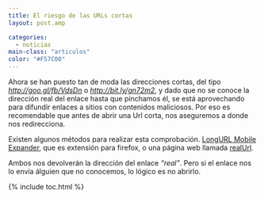 ```yaml
---
title: El riesgo de las URLs cortas
layout: post.amp

categories:
  - noticias
main-class: "articulos"
color: "#F57C00"
---
```

Ahora se han puesto tan de moda las direcciones cortas, del tipo *http://goo.gl/fb/VdsDn* o *http://bit.ly/gn72m2*, y dado que no se conoce la dirección real del enlace hasta que pinchamos él, se está aprovechando para difundir enlaces a sitios con contenidos maliciosos. Por eso es recomendable que antes de abrir una Url corta, nos aseguremos a donde nos redirecciona.

Existen algunos métodos para realizar esta comprobación. <a target="_blank" href="https://addons.mozilla.org/es-ES/firefox/addon/8636/">LongURL Mobile Expander</a>, que es extensión para firefox, o una página web llamada <a target="_blank" href="http://real-url.org/">realUrl</a>.

Ambos nos devolverán la dirección del enlace *&#8220;real&#8221;*. Pero si el enlace nos lo envía álguien que no conocemos, lo lógico es no abrirlo.



{% include toc.html %}
